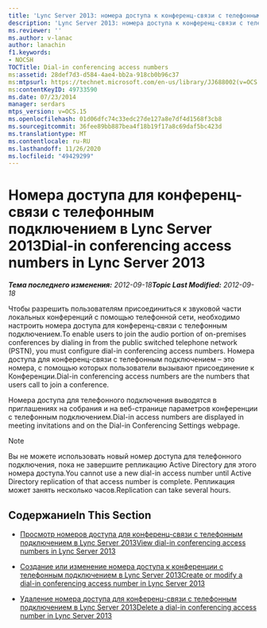 ```yaml
---
title: 'Lync Server 2013: номера доступа к конференц-связи с телефонным подключением'
description: 'Lync Server 2013: номера доступа к конференц-связи с телефонным подключением.'
ms.reviewer: ''
ms.author: v-lanac
author: lanachin
f1.keywords:
- NOCSH
TOCTitle: Dial-in conferencing access numbers
ms:assetid: 28def7d3-d584-4ae4-bb2a-918cb0b96c37
ms:mtpsurl: https://technet.microsoft.com/en-us/library/JJ688002(v=OCS.15)
ms:contentKeyID: 49733590
ms.date: 07/23/2014
manager: serdars
mtps_version: v=OCS.15
ms.openlocfilehash: 01d06dfc74c33edc27de127a8e7df4d1568f3cb8
ms.sourcegitcommit: 36fee89bb887bea4f18b19f17a8c69daf5bc423d
ms.translationtype: MT
ms.contentlocale: ru-RU
ms.lasthandoff: 11/26/2020
ms.locfileid: "49429299"
---
```

# <a name="dial-in-conferencing-access-numbers-in-lync-server-2013"></a><span data-ttu-id="61260-103">Номера доступа для конференц-связи с телефонным подключением в Lync Server 2013</span><span class="sxs-lookup"><span data-stu-id="61260-103">Dial-in conferencing access numbers in Lync Server 2013</span></span>

<div data-xmlns="http://www.w3.org/1999/xhtml">

<div class="topic" data-xmlns="http://www.w3.org/1999/xhtml" data-msxsl="urn:schemas-microsoft-com:xslt" data-cs="https://msdn.microsoft.com/">

<div data-asp="https://msdn2.microsoft.com/asp">



</div>

<div id="mainSection">

<div id="mainBody"><span data-ttu-id="61260-104">

<span> </span></span><span class="sxs-lookup"><span data-stu-id="61260-104">

<span> </span></span></span>

<span data-ttu-id="61260-105">_**Тема последнего изменения:** 2012-09-18_</span><span class="sxs-lookup"><span data-stu-id="61260-105">_**Topic Last Modified:** 2012-09-18_</span></span>

<span data-ttu-id="61260-106">Чтобы разрешить пользователям присоединиться к звуковой части локальных конференций с помощью телефонной сети, необходимо настроить номера доступа для конференц-связи с телефонным подключением.</span><span class="sxs-lookup"><span data-stu-id="61260-106">To enable users to join the audio portion of on-premises conferences by dialing in from the public switched telephone network (PSTN), you must configure dial-in conferencing access numbers.</span></span> <span data-ttu-id="61260-107">Номера доступа для конференц-связи с телефонным подключением – это номера, с помощью которых пользователи вызывают присоединение к Конференции.</span><span class="sxs-lookup"><span data-stu-id="61260-107">Dial-in conferencing access numbers are the numbers that users call to join a conference.</span></span>

<span data-ttu-id="61260-108">Номера доступа для телефонного подключения выводятся в приглашениях на собрания и на веб-странице параметров конференции с телефонным подключением.</span><span class="sxs-lookup"><span data-stu-id="61260-108">Dial-in access numbers are displayed in meeting invitations and on the Dial-in Conferencing Settings webpage.</span></span>

<div>


> [!NOTE]  
> <span data-ttu-id="61260-109">Вы не можете использовать новый номер доступа для телефонного подключения, пока не завершите репликацию Active Directory для этого номера доступа.</span><span class="sxs-lookup"><span data-stu-id="61260-109">You cannot use a new dial-in access number until Active Directory replication of that access number is complete.</span></span> <span data-ttu-id="61260-110">Репликация может занять несколько часов.</span><span class="sxs-lookup"><span data-stu-id="61260-110">Replication can take several hours.</span></span>



</div>

<div>

## <a name="in-this-section"></a><span data-ttu-id="61260-111">Содержание</span><span class="sxs-lookup"><span data-stu-id="61260-111">In This Section</span></span>

  - [<span data-ttu-id="61260-112">Просмотр номеров доступа для конференц-связи с телефонным подключением в Lync Server 2013</span><span class="sxs-lookup"><span data-stu-id="61260-112">View dial-in conferencing access numbers in Lync Server 2013</span></span>](lync-server-2013-view-dial-in-conferencing-access-numbers.md)

  - [<span data-ttu-id="61260-113">Создание или изменение номера доступа к конференции с телефонным подключением в Lync Server 2013</span><span class="sxs-lookup"><span data-stu-id="61260-113">Create or modify a dial-in conferencing access number in Lync Server 2013</span></span>](lync-server-2013-create-or-modify-a-dial-in-conferencing-access-number.md)

  - [<span data-ttu-id="61260-114">Удаление номера доступа для конференц-связи с телефонным подключением в Lync Server 2013</span><span class="sxs-lookup"><span data-stu-id="61260-114">Delete a dial-in conferencing access number in Lync Server 2013</span></span>](lync-server-2013-delete-a-dial-in-conferencing-access-number.md)

<span data-ttu-id="61260-115"></div>

</div>

<span> </span>

</div>

</div>

</span><span class="sxs-lookup"><span data-stu-id="61260-115"></div>

</div>

<span> </span>

</div>

</div>

</span></span></div>

